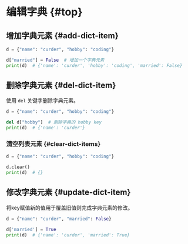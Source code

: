 # 编辑字典 {#top}

## 增加字典元素 {#add-dict-item}

```python {3}
d = {"name": "curder", "hobby": "coding"}

d["married"] = False  # 增加一个字典元素
print(d)  # {'name': 'curder', 'hobby': 'coding', 'married': False}
```

## 删除字典元素 {#del-dict-item}

使用 `del` 关键字删除字典元素。

```python {3}
d = {"name": "curder", "hobby": "coding"}

del d["hobby"]  # 删除字典的 hobby key
print(d)  # {'name': 'curder'}
```

### 清空列表元素 {#clear-dict-items}

```python
d = {"name": "curder", "hobby": "coding"}

d.clear()
print(d)  # {}
```

## 修改字典元素 {#update-dict-item}

将key赋值新的值用于覆盖旧值则完成字典元素的修改。

```python
d = {"name": "curder", "married": False}

d['married'] = True
print(d)  # {'name': 'curder', 'married': True}
```


